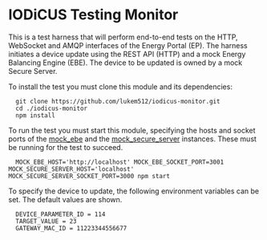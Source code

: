 # IODiCUS Testing Monitor

This is a test harness that will perform end-to-end tests on the HTTP, WebSocket and AMQP interfaces of the Energy Portal (EP). The harness initiates a device update using the REST API (HTTP) and a mock Energy Balancing Engine (EBE). The device to be updated is owned by a mock Secure Server.

To install the test you must clone this module and its dependencies:

```
  git clone https://github.com/lukem512/iodicus-monitor.git
  cd ./iodicus-monitor
  npm install
```

To run the test you must start this module, specifying the hosts and socket ports of the [mock_ebe](https://github.com/lukem512/mock-ebe) and the [mock_secure_server](https://github.com/lukem512/mock-secure-server) instances. These must be running for the test to succeed.

```
  MOCK_EBE_HOST='http://localhost' MOCK_EBE_SOCKET_PORT=3001 MOCK_SECURE_SERVER_HOST='localhost' MOCK_SECURE_SERVER_SOCKET_PORT=3000 npm start
```

To specify the device to update, the following environment variables can be set. The default values are shown.

```
  DEVICE_PARAMETER_ID = 114
  TARGET_VALUE = 23
  GATEWAY_MAC_ID = 11223344556677
```
